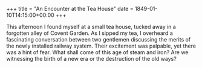 +++
title = "An Encounter at the Tea House"
date = 1849-01-10T14:15:00+00:00
+++

This afternoon I found myself at a small tea house, tucked away in a forgotten alley of Covent Garden. As I sipped my tea, I overheard a fascinating conversation between two gentlemen discussing the merits of the newly installed railway system. Their excitement was palpable, yet there was a hint of fear. What shall come of this age of steam and iron? Are we witnessing the birth of a new era or the destruction of the old ways?